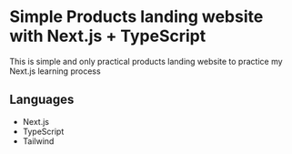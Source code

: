 # Simple Products landing website with Next.js + TypeScript

This is simple and only practical products landing website to practice my Next.js learning process

## Languages

- Next.js
- TypeScript
- Tailwind
